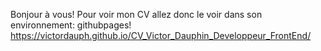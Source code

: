 Bonjour à vous!
Pour voir mon CV allez donc le voir dans son environnement: githubpages!
https://victordauph.github.io/CV_Victor_Dauphin_Developpeur_FrontEnd/